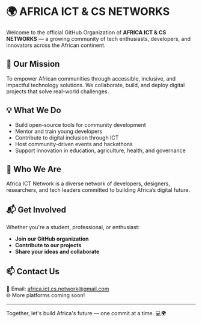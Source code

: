 # 🌍 AFRICA ICT & CS NETWORKS

Welcome to the official GitHub Organization of **AFRICA ICT & CS NETWORKS** — a growing community of tech enthusiasts, developers, and innovators across the African continent.

## 🚀 Our Mission
To empower African communities through accessible, inclusive, and impactful technology solutions. We collaborate, build, and deploy digital projects that solve real-world challenges.

## 💡 What We Do
- Build open-source tools for community development
- Mentor and train young developers
- Contribute to digital inclusion through ICT
- Host community-driven events and hackathons
- Support innovation in education, agriculture, health, and governance

## 👥 Who We Are
Africa ICT Network is a diverse network of developers, designers, researchers, and tech leaders committed to building Africa’s digital future.

## 📬 Get Involved
Whether you're a student, professional, or enthusiast:
- **Join our GitHub organization**
- **Contribute to our projects**
- **Share your ideas and collaborate**

## 📫 Contact Us
📧 Email: [africa.ict.cs.network@gmail.com](mailto:africa.ict.cs.network@gmail.com)  
🌐 More platforms coming soon!

---

Together, let's build Africa's future — one commit at a time. 💻🌍
